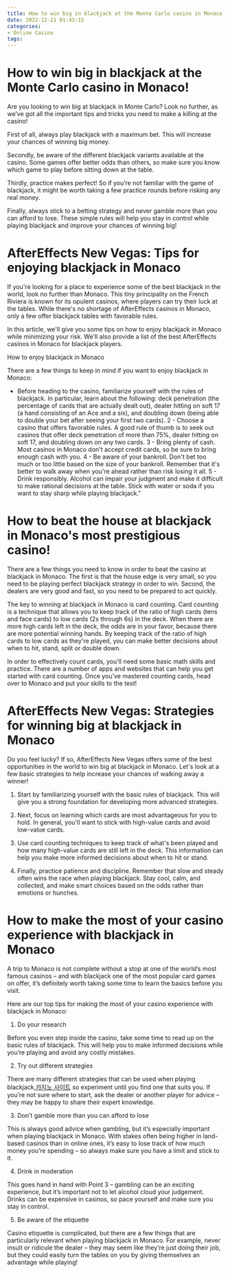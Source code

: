 ```yaml
---
title: How to win big in blackjack at the Monte Carlo casino in Monaco!
date: 2022-12-21 01:43:15
categories:
- Online Casino
tags:
---
```



#  How to win big in blackjack at the Monte Carlo casino in Monaco!

Are you looking to win big at blackjack in Monte Carlo? Look no further, as we’ve got all the important tips and tricks you need to make a killing at the casino!

First of all, always play blackjack with a maximum bet. This will increase your chances of winning big money.

Secondly, be aware of the different blackjack variants available at the casino. Some games offer better odds than others, so make sure you know which game to play before sitting down at the table.

Thirdly, practice makes perfect! So if you’re not familiar with the game of blackjack, it might be worth taking a few practice rounds before risking any real money.

Finally, always stick to a betting strategy and never gamble more than you can afford to lose. These simple rules will help you stay in control while playing blackjack and improve your chances of winning big!

#  AfterEffects New Vegas: Tips for enjoying blackjack in Monaco

If you're looking for a place to experience some of the best blackjack in the world, look no further than Monaco. This tiny principality on the French Riviera is known for its opulent casinos, where players can try their luck at the tables. While there's no shortage of AfterEffects casinos in Monaco, only a few offer blackjack tables with favorable rules.

In this article, we'll give you some tips on how to enjoy blackjack in Monaco while minimizing your risk. We'll also provide a list of the best AfterEffects casinos in Monaco for blackjack players.

How to enjoy blackjack in Monaco

There are a few things to keep in mind if you want to enjoy blackjack in Monaco:

- Before heading to the casino, familiarize yourself with the rules of blackjack. In particular, learn about the following: deck penetration (the percentage of cards that are actually dealt out), dealer hitting on soft 17 (a hand consisting of an Ace and a six), and doubling down (being able to double your bet after seeing your first two cards).
2 - Choose a casino that offers favorable rules. A good rule of thumb is to seek out casinos that offer deck penetration of more than 75%, dealer hitting on soft 17, and doubling down on any two cards.
3 - Bring plenty of cash. Most casinos in Monaco don't accept credit cards, so be sure to bring enough cash with you.
4 - Be aware of your bankroll. Don't bet too much or too little based on the size of your bankroll. Remember that it's better to walk away when you're ahead rather than risk losing it all.
5 - Drink responsibly. Alcohol can impair your judgment and make it difficult to make rational decisions at the table. Stick with water or soda if you want to stay sharp while playing blackjack."

#  How to beat the house at blackjack in Monaco's most prestigious casino!

There are a few things you need to know in order to beat the casino at blackjack in Monaco. The first is that the house edge is very small, so you need to be playing perfect blackjack strategy in order to win. Second, the dealers are very good and fast, so you need to be prepared to act quickly.

The key to winning at blackjack in Monaco is card counting. Card counting is a technique that allows you to keep track of the ratio of high cards (tens and face cards) to low cards (2s through 6s) in the deck. When there are more high cards left in the deck, the odds are in your favor, because there are more potential winning hands. By keeping track of the ratio of high cards to low cards as they're played, you can make better decisions about when to hit, stand, split or double down.

In order to effectively count cards, you'll need some basic math skills and practice. There are a number of apps and websites that can help you get started with card counting. Once you've mastered counting cards, head over to Monaco and put your skills to the test!

#  AfterEffects New Vegas: Strategies for winning big at blackjack in Monaco

Do you feel lucky? If so, AfterEffects New Vegas offers some of the best opportunities in the world to win big at blackjack in Monaco. Let's look at a few basic strategies to help increase your chances of walking away a winner!

1. Start by familiarizing yourself with the basic rules of blackjack. This will give you a strong foundation for developing more advanced strategies.

2. Next, focus on learning which cards are most advantageous for you to hold. In general, you'll want to stick with high-value cards and avoid low-value cards.

3. Use card counting techniques to keep track of what's been played and how many high-value cards are still left in the deck. This information can help you make more informed decisions about when to hit or stand.

4. Finally, practice patience and discipline. Remember that slow and steady often wins the race when playing blackjack. Stay cool, calm, and collected, and make smart choices based on the odds rather than emotions or hunches.

#  How to make the most of your casino experience with blackjack in Monaco

A trip to Monaco is not complete without a stop at one of the world’s most famous casinos – and with blackjack one of the most popular card games on offer, it’s definitely worth taking some time to learn the basics before you visit.

Here are our top tips for making the most of your casino experience with blackjack in Monaco:

1. Do your research

Before you even step inside the casino, take some time to read up on the basic rules of blackjack. This will help you to make informed decisions while you’re playing and avoid any costly mistakes.

2. Try out different strategies

There are many different strategies that can be used when playing blackjack,[카지노 사이트](https://choegocasino.com/) so experiment until you find one that suits you. If you’re not sure where to start, ask the dealer or another player for advice – they may be happy to share their expert knowledge.

3. Don’t gamble more than you can afford to lose

This is always good advice when gambling, but it’s especially important when playing blackjack in Monaco. With stakes often being higher in land-based casinos than in online ones, it’s easy to lose track of how much money you’re spending – so always make sure you have a limit and stick to it.

4. Drink in moderation

This goes hand in hand with Point 3 – gambling can be an exciting experience, but it’s important not to let alcohol cloud your judgement. Drinks can be expensive in casinos, so pace yourself and make sure you stay in control.


5. Be aware of the etiquette

Casino etiquette is complicated, but there are a few things that are particularly relevant when playing blackjack in Monaco. For example, never insult or ridicule the dealer – they may seem like they’re just doing their job, but they could easily turn the tables on you by giving themselves an advantage while playing!